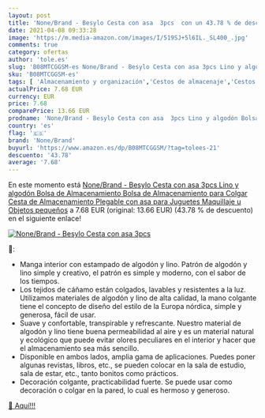 ```yaml
---
layout: post
title: 'None/Brand - Besylo Cesta con asa  3pcs  con un 43.78 % de descuento'
date: 2021-04-08 09:33:28
image: 'https://m.media-amazon.com/images/I/519SJ+5l6IL._SL400_.jpg'
comments: true
category: ofertas
author: 'tole.es'
slug: 'B08MTCGGSM-es None/Brand - Besylo Cesta con asa 3pcs Lino y algodón...'
sku: 'B08MTCGGSM-es'
tags: [ 'Almacenamiento y organización','Cestos de almacenaje','Cestos para colgar','Cestos y cubos','Hogar y cocina','juguetes','none/brand', ]
actualPrice: 7.68 EUR
currency: EUR
price: 7.68
comparePrice: 13.66 EUR
prodname: 'None/Brand - Besylo Cesta con asa  3pcs Lino y algodón Bolsa de Almacenamiento  Bolsa de Almacenamiento para Colgar  Cesta de Almacenamiento Plegable con asa  para Juguetes  Maquillaje u Objetos pequeños'
country: 'es'
flag: '🇪🇸'
brand: 'None/Brand'
buyurl: 'https://www.amazon.es/dp/B08MTCGGSM/?tag=tolees-21'
descuento: '43.78'
average: '7.68'
---
```


En este momento está [None/Brand - Besylo Cesta con asa  3pcs Lino y algodón Bolsa de Almacenamiento  Bolsa de Almacenamiento para Colgar  Cesta de Almacenamiento Plegable con asa  para Juguetes  Maquillaje u Objetos pequeños](https://www.amazon.es/dp/B08MTCGGSM/?tag=tolees-21) a 7.68 EUR (original: 13.66 EUR) (43.78 %  de descuento) en el siguiente enlace!

[![None/Brand - Besylo Cesta con asa  3pcs ](https://m.media-amazon.com/images/I/519SJ+5l6IL._SL400_.jpg)](https://www.amazon.es/dp/B08MTCGGSM/?tag=tolees-21)

🔎:

- Manga interior con estampado de algodón y lino. Patrón de algodón y lino simple y creativo, el patrón es simple y moderno, con el sabor de los tiempos.
- Los tejidos de cáñamo están colgados, lavables y resistentes a la luz. Utilizamos materiales de algodón y lino de alta calidad, la mano colgante tiene el concepto de diseño del estilo de la Europa nórdica, simple y generosa, fácil de usar.
- Suave y confortable, transpirable y refrescante. Nuestro material de algodón y lino tiene buena permeabilidad al aire y es un material natural y ecológico que puede evitar olores peculiares en el interior y hacer que el almacenamiento sea más sencillo.
- Disponible en ambos lados, amplia gama de aplicaciones. Puedes poner algunas revistas, libros, etc., se pueden colocar en la sala de estudio, sala de estar, etc., tanto bonitos como prácticos.
- Decoración colgante, practicabilidad fuerte. Se puede usar como decoración o colgar en la pared, lo cual es hermoso y generoso.

[🛒 Aquí!!!](https://www.amazon.es/dp/B08MTCGGSM/?tag=tolees-21)

